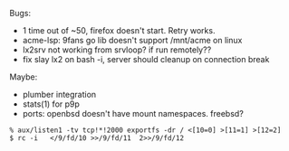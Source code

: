 Bugs:
- 1 time out of ~50, firefox doesn't start. Retry works.
- acme-lsp: 9fans go lib doesn't support /mnt/acme on linux
- lx2srv not working from srvloop? if run remotely??
- fix slay lx2 on bash -i, server should cleanup on connection break

Maybe:
- plumber integration
- stats(1) for p9p
- ports: openbsd doesn't have mount namespaces. freebsd?

```
% aux/listen1 -tv tcp!*!2000 exportfs -dr / <[10=0] >[11=1] >[12=2]
$ rc -i   </9/fd/10 >>/9/fd/11  2>>/9/fd/12
```
